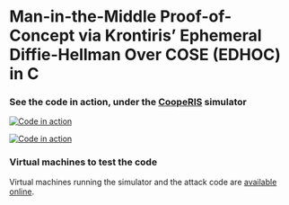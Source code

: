 # Man-in-the-Middle Proof-of-Concept via Krontiris’ Ephemeral Diffie-Hellman Over COSE (EDHOC) in C

### See the code in action, under the [CoopeRIS](https://github.com/michele-segata/cooperis/) simulator

[![Code in action](https://img.youtube.com/vi/zyN18Rd1N3Y/0.jpg)](https://www.youtube.com/watch?v=zyN18Rd1N3Y)

[![Code in action](https://img.youtube.com/vi/h1KbDFak0xQ/0.jpg)](https://www.youtube.com/watch?v=h1KbDFak0xQ)

### Virtual machines to test the code

Virtual machines running the simulator and the attack code are <a href="https://drive.google.com/drive/folders/12vVhr9tcIHX-GdT9XbeFBY6vvSsRyx5c">available online</a>.

